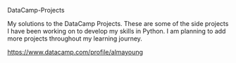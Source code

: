  DataCamp-Projects
 
My solutions to the DataCamp Projects. These are some of the side projects I have been working on to develop my skills in Python. I am  planning to add more projects throughout my learning journey.  


https://www.datacamp.com/profile/almayoung
